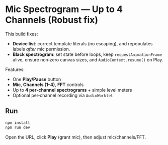 # Mic Spectrogram — Up to 4 Channels (Robust fix)

This build fixes:
- **Device list**: correct template literals (no escaping), and repopulates labels *after* mic permission.
- **Black spectrogram**: set state before loops, keep `requestAnimationFrame` alive, ensure non‑zero canvas sizes, and `AudioContext.resume()` on Play.

Features:
- One **Play/Pause** button
- **Mic**, **Channels (1–4)**, **FFT** controls
- Up to **4 per‑channel spectrograms** + simple level meters
- Optional per‑channel recording via `AudioWorklet`

## Run
```bash
npm install
npm run dev
```
Open the URL, click **Play** (grant mic), then adjust mic/channels/FFT.
